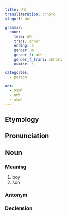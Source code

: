 ```yaml
---
title: छोरो
transliteration: chhoro
slugurl: छोरो

grammar:
  noun:
    term: छोर
    trans: chhor
    ending: a
    gender: m
    gender_f: छोरी
    gender_f_trans: chhori
    number: s

categories: 
  - person

ant:
  - लड़की
  - छोरी
  - छोकरी
---
```


## Etymology

## Pronunciation

## Noun
### Meaning
1. boy
2. son

### Antonym
<ant :ant="ant"></ant>

### Declension
<noun-decl :grammar="grammar"></noun-decl>